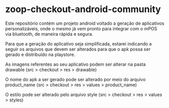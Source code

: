 # zoop-checkout-android-community

Este repositório contém um projeto android voltado a geração de aplicativos personalizáveis, onde o mesmo já vem pronto para integrar com o mPOS via bluetooth, de maneira rápida e segura.

Para que a geração do aplicativo seja simplificada, estarei indicando a seguir os arquivos que devem ser alterados para que o apk possa ser gerado e distribuído na playstore.


As imagens referentes ao seu aplicativo podem ser alterar na pasta drawable (src > checkout > res > drawable)

O nome do apk a ser gerado pode ser alterado por meio do arquivo product_name (src > checkout > res > values > product_name)

O estilo pode ser alterado pelo arquivo style (src > checkout > res > values > styles)